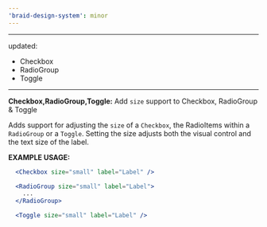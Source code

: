 ```yaml
---
'braid-design-system': minor
---
```


---
updated:
  - Checkbox
  - RadioGroup
  - Toggle
---

**Checkbox,RadioGroup,Toggle:** Add `size` support to Checkbox, RadioGroup & Toggle

Adds support for adjusting the `size` of a `Checkbox`, the RadioItems within a `RadioGroup` or a `Toggle`. Setting the size adjusts both the visual control and the text size of the label.

**EXAMPLE USAGE:**
```jsx
  <Checkbox size="small" label="Label" />
```

```jsx
  <RadioGroup size="small" label="Label">
    ...
  </RadioGroup>
```

```jsx
  <Toggle size="small" label="Label" />
```
